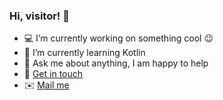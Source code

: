 ### Hi, visitor! :wave:

- 💻 I’m currently working on something cool :wink:
- 🌱 I’m currently learning Kotlin 
- 💬 Ask me about anything, I am happy to help
- :handshake: [Get in touch](https://www.linkedin.com/in/michaeleder-se) 
- :envelope: [Mail me](mailto:Michael.Eder@liwest.at?subject=[GitHub]%20EnvyIT)   
 

